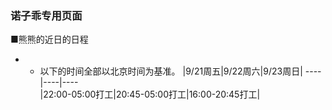 ### 诺子乖专用页面
■熊熊的近日的日程
- * 以下的时间全部以北京时间为基准。
|9/21周五|9/22周六|9/23周日|
----|----|----  
|22:00-05:00打工|20:45-05:00打工|16:00-20:45打工|
